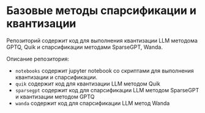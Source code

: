 # Базовые методы спарсификации и квантизации

Репозиторий содержит код для выполнения квантизации LLM методома GPTQ, Quik и спарсификации методами SparseGPT, Wanda.

Описание репозитория:

- `notebooks` содержит jupyter notebook со скриптами для выполнения квантизации и спарсификации.
- `quik` содержит код для квантизации LLM методом Quik
- `sparsegpt` содержит код для спарсификации LLM методом SparseGPT и квантизации методом GPTQ
- `wanda` содержит код для спарсификации LLM метод Wanda
